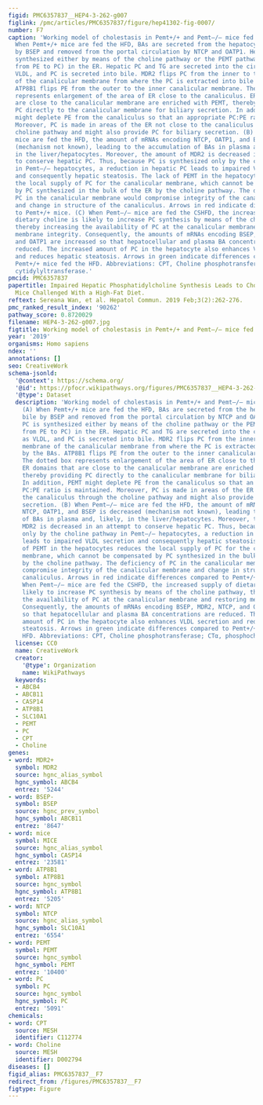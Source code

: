 ```yaml
---
figid: PMC6357837__HEP4-3-262-g007
figlink: /pmc/articles/PMC6357837/figure/hep41302-fig-0007/
number: F7
caption: 'Working model of cholestasis in Pemt+/+ and Pemt–/– mice fed the HFD. (A)
  When Pemt+/+ mice are fed the HFD, BAs are secreted from the hepatocyte into bile
  by BSEP and removed from the portal circulation by NTCP and OATP1. Hepatic PC is
  synthesized either by means of the choline pathway or the PEMT pathway (conversion
  from PE to PC) in the ER. Hepatic PC and TG are secreted into the circulation as
  VLDL, and PC is secreted into bile. MDR2 flips PC from the inner to the outer membrane
  of the canalicular membrane from where the PC is extracted into bile by the BAs.
  ATP8B1 flips PE from the outer to the inner canalicular membrane. The dotted box
  represents enlargement of the area of ER close to the canaliculus. ER domains that
  are close to the canalicular membrane are enriched with PEMT, thereby providing
  PC directly to the canalicular membrane for biliary secretion. In addition, PEMT
  might deplete PE from the canaliculus so that an appropriate PC:PE ratio is maintained.
  Moreover, PC is made in areas of the ER not close to the canaliculus through the
  choline pathway and might also provide PC for biliary secretion. (B) When Pemt–/–
  mice are fed the HFD, the amount of mRNAs encoding NTCP, OATP1, and BSEP is decreased
  (mechanism not known), leading to the accumulation of BAs in plasma and, likely,
  in the liver/hepatocytes. Moreover, the amount of MDR2 is decreased in an attempt
  to conserve hepatic PC. Thus, because PC is synthesized only by the choline pathway
  in Pemt–/– hepatocytes, a reduction in hepatic PC leads to impaired VLDL secretion
  and consequently hepatic steatosis. The lack of PEMT in the hepatocytes reduces
  the local supply of PC for the canalicular membrane, which cannot be compensated
  by PC synthesized in the bulk of the ER by the choline pathway. The deficiency of
  PC in the canalicular membrane would compromise integrity of the canalicular membrane
  and change in structure of the canaliculus. Arrows in red indicate differences compared
  to Pemt+/+ mice. (C) When Pemt–/– mice are fed the CSHFD, the increased supply of
  dietary choline is likely to increase PC synthesis by means of the choline pathway,
  thereby increasing the availability of PC at the canalicular membrane and restoring
  membrane integrity. Consequently, the amounts of mRNAs encoding BSEP, MDR2, NTCP,
  and OATP1 are increased so that hepatocellular and plasma BA concentrations are
  reduced. The increased amount of PC in the hepatocyte also enhances VLDL secretion
  and reduces hepatic steatosis. Arrows in green indicate differences compared to
  Pemt+/+ mice fed the HFD. Abbreviations: CPT, Choline phosphotransferase; CTα, phosphocholine
  cytidylyltransferase.'
pmcid: PMC6357837
papertitle: Impaired Hepatic Phosphatidylcholine Synthesis Leads to Cholestasis in
  Mice Challenged With a High‐Fat Diet.
reftext: Sereana Wan, et al. Hepatol Commun. 2019 Feb;3(2):262-276.
pmc_ranked_result_index: '90262'
pathway_score: 0.8720029
filename: HEP4-3-262-g007.jpg
figtitle: Working model of cholestasis in Pemt+/+ and Pemt–/– mice fed the HFD
year: '2019'
organisms: Homo sapiens
ndex: ''
annotations: []
seo: CreativeWork
schema-jsonld:
  '@context': https://schema.org/
  '@id': https://pfocr.wikipathways.org/figures/PMC6357837__HEP4-3-262-g007.html
  '@type': Dataset
  description: 'Working model of cholestasis in Pemt+/+ and Pemt–/– mice fed the HFD.
    (A) When Pemt+/+ mice are fed the HFD, BAs are secreted from the hepatocyte into
    bile by BSEP and removed from the portal circulation by NTCP and OATP1. Hepatic
    PC is synthesized either by means of the choline pathway or the PEMT pathway (conversion
    from PE to PC) in the ER. Hepatic PC and TG are secreted into the circulation
    as VLDL, and PC is secreted into bile. MDR2 flips PC from the inner to the outer
    membrane of the canalicular membrane from where the PC is extracted into bile
    by the BAs. ATP8B1 flips PE from the outer to the inner canalicular membrane.
    The dotted box represents enlargement of the area of ER close to the canaliculus.
    ER domains that are close to the canalicular membrane are enriched with PEMT,
    thereby providing PC directly to the canalicular membrane for biliary secretion.
    In addition, PEMT might deplete PE from the canaliculus so that an appropriate
    PC:PE ratio is maintained. Moreover, PC is made in areas of the ER not close to
    the canaliculus through the choline pathway and might also provide PC for biliary
    secretion. (B) When Pemt–/– mice are fed the HFD, the amount of mRNAs encoding
    NTCP, OATP1, and BSEP is decreased (mechanism not known), leading to the accumulation
    of BAs in plasma and, likely, in the liver/hepatocytes. Moreover, the amount of
    MDR2 is decreased in an attempt to conserve hepatic PC. Thus, because PC is synthesized
    only by the choline pathway in Pemt–/– hepatocytes, a reduction in hepatic PC
    leads to impaired VLDL secretion and consequently hepatic steatosis. The lack
    of PEMT in the hepatocytes reduces the local supply of PC for the canalicular
    membrane, which cannot be compensated by PC synthesized in the bulk of the ER
    by the choline pathway. The deficiency of PC in the canalicular membrane would
    compromise integrity of the canalicular membrane and change in structure of the
    canaliculus. Arrows in red indicate differences compared to Pemt+/+ mice. (C)
    When Pemt–/– mice are fed the CSHFD, the increased supply of dietary choline is
    likely to increase PC synthesis by means of the choline pathway, thereby increasing
    the availability of PC at the canalicular membrane and restoring membrane integrity.
    Consequently, the amounts of mRNAs encoding BSEP, MDR2, NTCP, and OATP1 are increased
    so that hepatocellular and plasma BA concentrations are reduced. The increased
    amount of PC in the hepatocyte also enhances VLDL secretion and reduces hepatic
    steatosis. Arrows in green indicate differences compared to Pemt+/+ mice fed the
    HFD. Abbreviations: CPT, Choline phosphotransferase; CTα, phosphocholine cytidylyltransferase.'
  license: CC0
  name: CreativeWork
  creator:
    '@type': Organization
    name: WikiPathways
  keywords:
  - ABCB4
  - ABCB11
  - CASP14
  - ATP8B1
  - SLC10A1
  - PEMT
  - PC
  - CPT
  - Choline
genes:
- word: MDR2+
  symbol: MDR2
  source: hgnc_alias_symbol
  hgnc_symbol: ABCB4
  entrez: '5244'
- word: BSEP-
  symbol: BSEP
  source: hgnc_prev_symbol
  hgnc_symbol: ABCB11
  entrez: '8647'
- word: mice
  symbol: MICE
  source: hgnc_alias_symbol
  hgnc_symbol: CASP14
  entrez: '23581'
- word: ATP8B1
  symbol: ATP8B1
  source: hgnc_symbol
  hgnc_symbol: ATP8B1
  entrez: '5205'
- word: NTCP
  symbol: NTCP
  source: hgnc_alias_symbol
  hgnc_symbol: SLC10A1
  entrez: '6554'
- word: PEMT
  symbol: PEMT
  source: hgnc_symbol
  hgnc_symbol: PEMT
  entrez: '10400'
- word: PC
  symbol: PC
  source: hgnc_symbol
  hgnc_symbol: PC
  entrez: '5091'
chemicals:
- word: CPT
  source: MESH
  identifier: C112774
- word: Choline
  source: MESH
  identifier: D002794
diseases: []
figid_alias: PMC6357837__F7
redirect_from: /figures/PMC6357837__F7
figtype: Figure
---
```


